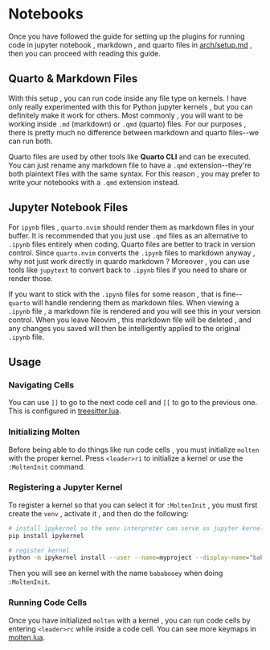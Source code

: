 # Notebooks

Once you have followed the guide for setting up the plugins for running code in jupyter notebook , markdown , and quarto files in [arch/setup.md](doc/linux/arch/setup.md) , then you can proceed with reading this guide.

## Quarto & Markdown Files

With this setup , you can run code inside any file type on kernels. I have only really experimented with this for Python jupyter kernels , but you can definitely make it work for others. Most commonly , you will want to be working inside `.md` (markdown) or `.qmd` (quarto) files. For our purposes , there is pretty much no difference between markdown and quarto files--we can run both.

Quarto files are used by other tools like **Quarto CLI** and can be executed. You can just rename any markdown file to have a `.qmd` extension--they're both plaintext files with the same syntax. For this reason , you may prefer to write your notebooks with a `.qmd` extension instead.

## Jupyter Notebook Files

For `ipynb` files , `quarto.nvim` should render them as markdown files in your buffer. It is recommended that you just use `.qmd` files as an alternative to `.ipynb` files entirely when coding. Quarto files are better to track in version control. Since `quarto.nvim` converts the `.ipynb` files to markdown anyway , why not just work directly in quardo markdown ? Moreover , you can use tools like `jupytext` to convert back to `.ipynb` files if you need to share or render those.

If you want to stick with the `.ipynb` files for some reason , that is fine--`quarto` will handle rendering them as markdown files. When viewing a `.ipynb` file , a markdown file is rendered and you will see this in your version control. When you leave Neovim , this markdown file will be deleted , and any changes you saved will then be intelligently applied to the original `.ipynb` file.

## Usage

### Navigating Cells

You can use `]]` to go to the next code cell and `[[` to go to the previous one. This is configured in [treesitter.lua](lua/plugins/language_support/treesitter.lua).

### Initializing Molten

Before being able to do things like run code cells , you must initialize `molten` with the proper kernel. Press `<leader>ri` to initialize a kernel or use the `:MoltenInit` command.

### Registering a Jupyter Kernel

To register a kernel so that you can select it for `:MoltenInit` , you must first create the `venv` , activate it , and then do the following:

```bash
# install ipykernel so the venv interpreter can serve as jupyter kernel
pip install ipykernel

# register kernel
python -m ipykernel install --user --name=myproject --display-name="bababooey"
```

Then you will see an kernel with the name `bababooey` when doing `:MoltenInit`.

### Running Code Cells

Once you have initialized `molten` with a kernel , you can run code cells by entering `<leader>rc` while inside a code cell. You can see more keymaps in [molten.lua](lua/plugins/notebooks/molten.lua).
